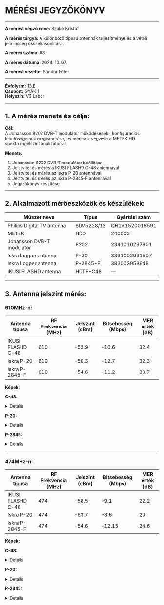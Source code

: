 # MÉRÉSI JEGYZŐKÖNYV

---

**A mérést végző neve:** Szabó Kristóf

**A mérés tárgya:** A különböző típusú antennák teljesítménye és a vételi jelminőség összehasonlítása.  

**A mérés száma:** 03 

**A mérés dátuma:** 2024. 10. 07.  

**A mérést vezette:** Sándor Péter

---
 
**Évfolyam:** 13.E  
**Csoport:** GYAK 1  
**Helyszín:** V3 Labor    

---

## 1. A mérés menete és célja:

**Cél:**  
A Johansson 8202 DVB-T modulátor működésének , konfigurációs lehetőségeinek megismerése, és mérések végzése a METEK HD spektrum/jelszint analizátorral.

**Menete:**
1. Johansson 8202 DVB-T modulátor beállítása
2. Jelátvitel és mérés a IKUSI FLASHD C-48 antennával
3. Jelátvitel és mérés az Iskra P-20 antennával
4. Jelátvitel és mérés az Iskra P-2845-F antennával
5. Jegyzőkönyv készítése

---

## 2. Alkalmazott mérőeszközök és készülékek:

| Műszer neve                         | Típus                   | Gyártási szám        |
|-------------------------------------|-------------------------|----------------------|
| Philips Digital TV antenna          | SDV5228/12              | QH1A1520018591       |
| METEK                               | HDD                     | 240003               |
| Johansson DVB-T modulator           | 8202                    | 2341010237801        |
| Iskra Logper antenna                | P-20                    | 3831002931507        |
| Iskra Logper antenna                | P-2845-F                | 383002958948         |
| IKUSI FLASHD antenna                | HDTF-C48                | —                    |

---

## 3. Antenna jelszint mérés:

### 610MHz-n:

| Antenna típusa              | RF Frekvencia (MHz) | Jelszint (dBm)  | Bitsebesség (Mbps) | MER érték (dB) |
|-----------------------------|---------------------|-----------------|--------------------|----------------|
| IKUSI FLASHD C-48           | 610                 | -52.9           | ~10.6              | 32.4           |
| Iskra P-20                  | 610                 | -50.3           | ~12.7              | 32.3           |
| Iskra P-2845-F              | 610                 | -54.6           | ~11.2              | 30.7           |

**Képek:**
  
  **C-48:**
  <details>
   
  ![its_snapshot_0001](https://github.com/user-attachments/assets/705ded47-5d1c-4f48-a435-d0a5aaed5393)

  </details>
  
  **P-20:**
<details>
  
  ![its_snapshot_0003](https://github.com/user-attachments/assets/3bb1bdd5-7654-4ab9-a8bc-c1fbe3ae51d7)

</details>

  **P-2845:**
<details>
  
![its_snapshot_0006](https://github.com/user-attachments/assets/a43eba12-367b-4cd4-a6f8-299fb9ada6d6)

</details>

---

### 474MHz-n:

| Antenna típusa              | RF Frekvencia (MHz) | Jelszint (dBm)  | Bitsebesség (Mbps) | MER érték (dB) |
|-----------------------------|---------------------|-----------------|--------------------|----------------|
| IKUSI FLASHD C-48           | 474                 | -58.5           | ~9.1               | 22.2           |
| Iskra P-20                  | 474                 | -63.7           | ~8.6               | 20             |
| Iskra P-2845-F              | 474                 | -54.6           | ~12.15              | 24.6           |

**Képek:**
  
  **C-48:**
  <details>
   
  ![its_snapshot_0007](https://github.com/user-attachments/assets/574afe21-d9fc-47e6-be18-22dfcc36c470)
</details>
  
  **P-20:**
  <details>
  
  ![its_snapshot_0009](https://github.com/user-attachments/assets/c91aca6c-b826-47b5-9f72-017bf0f0df24)
</details>

  **P-2845:**
<details>
  
  ![its_snapshot_0011](https://github.com/user-attachments/assets/5cf55fe1-0196-4299-a0ea-e6438e0fb9f0)
</details>
